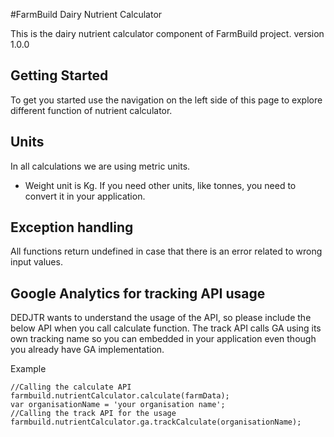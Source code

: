 #FarmBuild Dairy Nutrient Calculator

This is the dairy nutrient calculator component of FarmBuild project.
version 1.0.0


## Getting Started

To get you started use the navigation on the left side of this page to explore different function of nutrient calculator.


## Units
In all calculations we are using metric units.

* Weight unit is Kg. If you need other units, like tonnes, you need to convert it in your application.

## Exception handling
All functions return undefined in case that there is an error related to wrong input values.

## Google Analytics for tracking API usage
DEDJTR wants to understand the usage of the API, so please include the below API when you call calculate function.
The track API calls GA using its own tracking name so you can embedded in your application even though you already have
GA implementation.

Example
```
//Calling the calculate API
farmbuild.nutrientCalculator.calculate(farmData);
var organisationName = 'your organisation name';
//Calling the track API for the usage
farmbuild.nutrientCalculator.ga.trackCalculate(organisationName);
```

